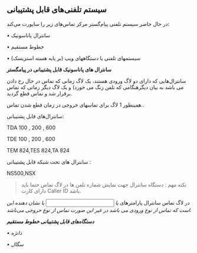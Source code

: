 ## سیستم تلفنی‌های قابل پشتیبانی

در حال حاضر سیستم تلفنی پیام‌گستر مرکز تماس‌های زیر را ساپورت می‌کند:

•	سانترال پاناسونیک

•	خطوط مستقیم

•	سیستمهای تلفنی یا دستگاههای ویپ (بر پایه هسته استریسک)


**سانترال های پاناسونیک قابل پشتیبانی در پیامگستر**

سانترال‌هایی که دارای دو لاگ ورودی هستند،  یک لاگ زمانی که تماس در حال رخ دادن می باشد به بیان دیگرهنگامی که تلفن زنگ می خورد) و یک لاگ دیگر زمانی که تماس برقرار شد و تماس قطع گردید.

همینطور  1 لاگ برای تماسهای خروجی در زمان قطع شدن تماس..

 سانترال‌های قابل پشتیبانی:

TDA  100 , 200 , 600

TDE  100 , 200 , 600

TEM  824,TES  824,TA 824

سانترال های تحت شبکه قابل پشتیبانی  :

NS500,NSX

> نکته مهم : دستگاه سانترال جهت نمایش شماره تلفن ها در لاگ تماس حتما باید دارای کارت Caller ID باشد.

در لاگ تماس سانترال پارامترهای <I>یا <Input> یا <incoming> نشان دهنده این است که تماس از نوع ورودی می باشد در غیر این صورت تماس از نوع خروجی می‌باشد.


**دستگاه‌های قابل پشتیبانی خطوط مستقیم**

•	دانژه

•	سگال

